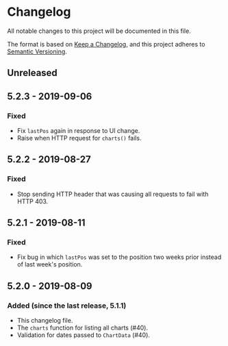 # Changelog
All notable changes to this project will be documented in this file.

The format is based on [Keep a Changelog](https://keepachangelog.com/en/1.0.0/),
and this project adheres to [Semantic Versioning](https://semver.org/spec/v2.0.0.html).

## Unreleased

## 5.2.3 - 2019-09-06
### Fixed
- Fix `lastPos` again in response to UI change.
- Raise when HTTP request for `charts()` fails.

## 5.2.2 - 2019-08-27
### Fixed
- Stop sending HTTP header that was causing all requests to fail with HTTP 403.

## 5.2.1 - 2019-08-11
### Fixed
- Fix bug in which `lastPos` was set to the position two weeks prior instead of last week's position.

## 5.2.0 - 2019-08-09
### Added (since the last release, 5.1.1)
- This changelog file.
- The `charts` function for listing all charts (#40).
- Validation for dates passed to `ChartData` (#40).
